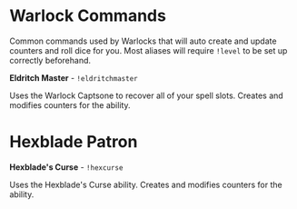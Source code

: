 # Warlock Commands

Common commands used by Warlocks that will auto create and update counters and roll dice for you.
Most aliases will require `!level` to be set up correctly beforehand.

**Eldritch Master** - `!eldritchmaster`

Uses the Warlock Captsone to recover all of your spell slots. Creates and modifies counters for the ability.


# Hexblade Patron

**Hexblade's Curse** - `!hexcurse`

Uses the Hexblade's Curse ability. Creates and modifies counters for the ability.
